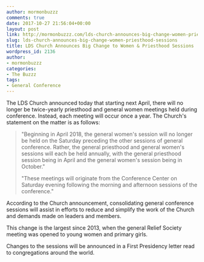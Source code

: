 ```yaml
---
author: mormonbuzzz
comments: true
date: 2017-10-27 21:56:04+00:00
layout: post
link: http://mormonbuzzz.com/lds-church-announces-big-change-women-priesthood-sessions/
slug: lds-church-announces-big-change-women-priesthood-sessions
title: LDS Church Announces Big Change to Women & Priesthood Sessions
wordpress_id: 2136
author:
- mormonbuzzz
categories:
- The Buzzz
tags:
- General Conference
---
```


The LDS Church announced today that starting next April, there will no longer be twice-yearly priesthood and general women meetings held during conference. Instead, each meeting will occur once a year. The Church's statement on the matter is as follows:


<blockquote>"Beginning in April 2018, the general women's session will no longer be held on the Saturday preceding the other sessions of general conference. Rather, the general priesthood and general women's sessions will each be held annually, with the general priesthood session being in April and the general women's session being in October."

"These meetings will originate from the Conference Center on Saturday evening following the morning and afternoon sessions of the conference."</blockquote>


According to the Church announcement, consolidating general conference sessions will assist in efforts to reduce and simplify the work of the Church and demands made on leaders and members.

This change is the largest since 2013, when the general Relief Society meeting was opened to young women and primary girls.

Changes to the sessions will be announced in a First Presidency letter read to congregations around the world.


